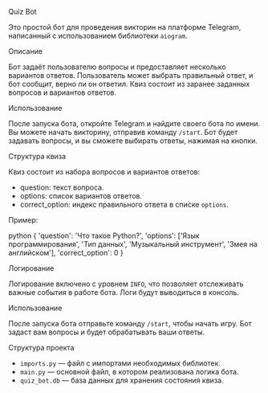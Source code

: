 

Quiz Bot

Это простой бот для проведения викторин на платформе Telegram, написанный с использованием библиотеки `aiogram`.


Описание

Бот задаёт пользователю вопросы и предоставляет несколько вариантов ответов. 
Пользователь может выбрать правильный ответ, и бот сообщит, верно ли он ответил. 
Квиз состоит из заранее заданных вопросов и вариантов ответов.


Использование

После запуска бота, откройте Telegram и найдите своего бота по имени. 
Вы можете начать викторину, отправив команду `/start`. 
Бот будет задавать вопросы, и вы сможете выбирать ответы, нажимая на кнопки.


Структура квиза

Квиз состоит из набора вопросов и вариантов ответов:

- question: текст вопроса.
- options: список вариантов ответов.
- correct_option: индекс правильного ответа в списке `options`.

Пример:

python
{
    'question': 'Что такое Python?',
    'options': ['Язык программирования', 'Тип данных', 'Музыкальный инструмент', 'Змея на английском'],
    'correct_option': 0
}


Логирование

Логирование включено с уровнем `INFO`, что позволяет отслеживать важные события в работе бота. 
Логи будут выводиться в консоль.


Использование

После запуска бота отправьте команду `/start`, чтобы начать игру.
Бот задаст вам вопросы и будет обрабатывать ваши ответы.


Структура проекта

- `imports.py` — файл с импортами необходимых библиотек.
- `main.py` — основной файл, в котором реализована логика бота.
- `quiz_bot.db` — база данных для хранения состояния квиза.


